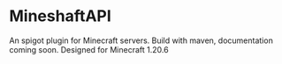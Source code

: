 # MineshaftAPI
An spigot plugin for Minecraft servers. Build with maven, documentation coming soon. Designed for Minecraft 1.20.6
